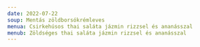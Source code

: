 ```yaml
---
date: 2022-07-22
soup: Mentás zöldborsókrémleves
menua: Csirkehúsos thai saláta jázmin rizzsel és ananásszal
menub: Zöldséges thai saláta jázmin rizzsel és ananásszal
---
```

